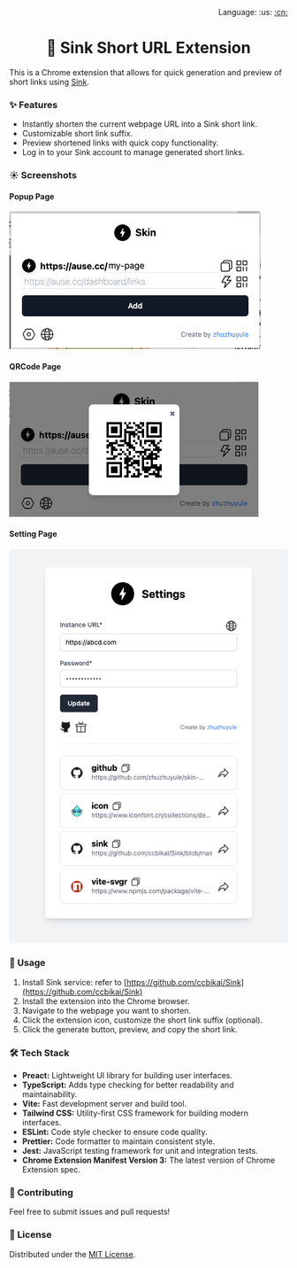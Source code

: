 <div align="right">Language: :us:
<a title="Chinese" href="doc/cn/README.md">:cn:</a></div>

<h1 align="center">🔗 Sink Short URL Extension</h1>

This is a Chrome extension that allows for quick generation and preview of short links using [Sink](https://github.com/ccbikai/Sink).

### ✨ Features

* Instantly shorten the current webpage URL into a Sink short link.
* Customizable short link suffix.
* Preview shortened links with quick copy functionality.
* Log in to your Sink account to manage generated short links.

### ☀️ Screenshots

#### Popup Page
![popupPage](./doc/popup.png)

#### QRCode Page
![QRCodePage](./doc/QRCode.png)

#### Setting Page
![optionPage](./doc/option.png)

### 🚀 Usage

1. Install Sink service: refer to [https://github.com/ccbikai/Sink](https://github.com/ccbikai/Sink)
2. Install the extension into the Chrome browser.
3. Navigate to the webpage you want to shorten.
4. Click the extension icon, customize the short link suffix (optional).
5. Click the generate button, preview, and copy the short link.

### 🛠️ Tech Stack

* **Preact:** Lightweight UI library for building user interfaces.
* **TypeScript:** Adds type checking for better readability and maintainability.
* **Vite:** Fast development server and build tool.
* **Tailwind CSS:** Utility-first CSS framework for building modern interfaces.
* **ESLint:** Code style checker to ensure code quality.
* **Prettier:** Code formatter to maintain consistent style.
* **Jest:** JavaScript testing framework for unit and integration tests.
* **Chrome Extension Manifest Version 3:** The latest version of Chrome Extension spec.

### 🤝 Contributing

Feel free to submit issues and pull requests!

### 📄 License

Distributed under the [MIT License](https://github.com/zhuzhuyule/skin-extension/LICENSE).

